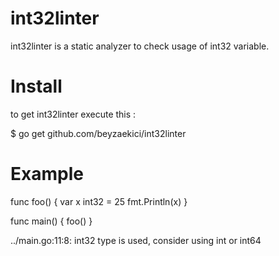 # int32linter

int32linter is a static analyzer to check usage of int32 variable.

# Install
to get int32linter execute this :

 $ go get github.com/beyzaekici/int32linter


 # Example

 func foo() {
	var x int32 = 25
	fmt.Println(x)
}

func main() {
	foo()
}

../main.go:11:8: int32 type is used, consider using int or int64

